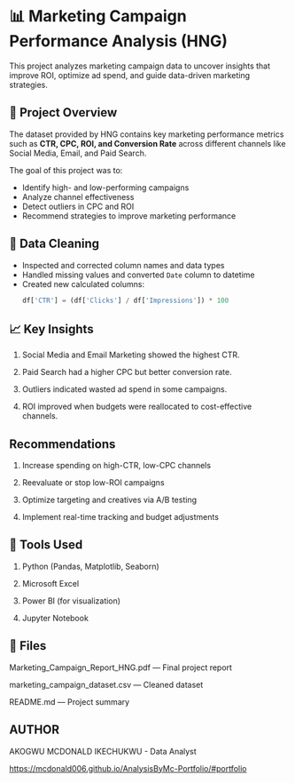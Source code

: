 # 📊 Marketing Campaign Performance Analysis (HNG)

This project analyzes marketing campaign data to uncover insights that improve ROI, optimize ad spend, and guide data-driven marketing strategies.


## 🧠 Project Overview
The dataset provided by HNG contains key marketing performance metrics such as **CTR, CPC, ROI, and Conversion Rate** across different channels like Social Media, Email, and Paid Search.

The goal of this project was to:
- Identify high- and low-performing campaigns
- Analyze channel effectiveness
- Detect outliers in CPC and ROI
- Recommend strategies to improve marketing performance


## 🧹 Data Cleaning
- Inspected and corrected column names and data types  
- Handled missing values and converted `Date` column to datetime  
- Created new calculated columns:
  ```python
  df['CTR'] = (df['Clicks'] / df['Impressions']) * 100

## 📈 Key Insights

1. Social Media and Email Marketing showed the highest CTR.

2. Paid Search had a higher CPC but better conversion rate.

3. Outliers indicated wasted ad spend in some campaigns.

4. ROI improved when budgets were reallocated to cost-effective channels.


## Recommendations

1. Increase spending on high-CTR, low-CPC channels

2. Reevaluate or stop low-ROI campaigns

3. Optimize targeting and creatives via A/B testing

4. Implement real-time tracking and budget adjustments
   
   

##  🧰 Tools Used

1. Python (Pandas, Matplotlib, Seaborn)

2. Microsoft Excel

3. Power BI (for visualization)

4. Jupyter Notebook
   

##  📎 Files

Marketing_Campaign_Report_HNG.pdf — Final project report

marketing_campaign_dataset.csv — Cleaned dataset

README.md — Project summary

## AUTHOR
AKOGWU MCDONALD IKECHUKWU - Data Analyst

https://mcdonald006.github.io/AnalysisByMc-Portfolio/#portfolio
